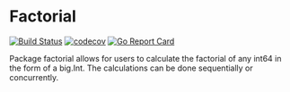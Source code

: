 # Factorial
[![Build Status](https://travis-ci.org/bhansconnect/factorial.svg?branch=master)](https://travis-ci.org/bhansconnect/factorial)
[![codecov](https://codecov.io/gh/bhansconnect/factorial/branch/master/graph/badge.svg)](https://codecov.io/gh/bhansconnect/factorial)
[![Go Report Card](https://goreportcard.com/badge/github.com/bhansconnect/factorial)](https://goreportcard.com/report/github.com/bhansconnect/factorial)

Package factorial allows for users to calculate the factorial of any int64 in the form of a big.Int. The calculations can be done sequentially or concurrently.
